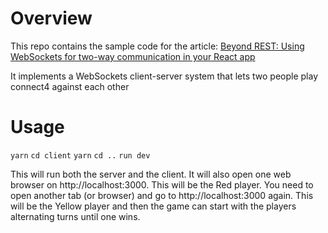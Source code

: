 # Overview

This repo contains the sample code for the article: [Beyond REST: Using WebSockets for two-way communication in your React app](https://blog.logrocket.com/beyond-rest-using-websockets-for-two-way-communication-in-your-react-app-884eff6655f5)

It implements a WebSockets client-server system that lets two people play
connect4 against each other

# Usage

`yarn`
`cd client`
`yarn`
`cd ..`
`run dev`

This will run both the server and the client. It will also open one web browser on http://localhost:3000. This will be the Red player. You need to open another tab (or browser) and go to http://localhost:3000 again. This will be the Yellow player and then the game can start with the players alternating turns until one wins. 

